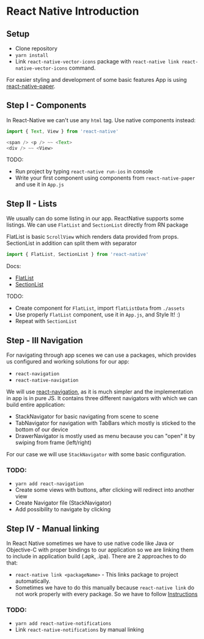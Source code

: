 # React Native Introduction

## Setup

* Clone repository
* `yarn install`
* Link `react-native-vector-icons` package with `react-native link react-native-vector-icons` command.

For easier styling and development of some basic features App is using
[react-native-paper](https://callstack.github.io/react-native-paper/).

## Step I - Components

In React-Native we can't use any `html` tag. Use native components instead:

```js
import { Text, View } from 'react-native'

<span /> <p /> ~~ <Text>
<div /> ~~ <View>
```

TODO:

* Run project by typing `react-native run-ios` in console
* Write your first component using components from `react-native-paper` and use it in `App.js`

## Step II - Lists

We usually can do some listing in our app. ReactNative supports some listings.
We can use `FlatList` and `SectionList` directly from RN package

FlatList is basic `ScrollView` which renders data provided from props.
SectionList in addition can split them with separator

```js
import { FlatList, SectionList } from 'react-native'
```

Docs:

* [FlatList](https://facebook.github.io/react-native/docs/flatlist.html)
* [SectionList](https://facebook.github.io/react-native/docs/sectionlist.html)

TODO:

* Create component for `FlatList`, import `flatListData` from `./assets`
* Use properly `FlatList` component, use it in `App.js`, and Style It! :)
* Repeat with `SectionList`

## Step - III Navigation

For navigating through app scenes we can use a packages,
which provides us configured and working solutions for our app:

* `react-navigation`
* `react-native-navigation`

We will use [react-navigation](https://reactnavigation.org/docs/getting-started.html),
as it is much simpler and the implementation in app is in pure JS.
It contains three different navigators with which we can build entire application:

* StackNavigator for basic navigating from scene to scene
* TabNavigator for navigation with TabBars which mostly is sticked to the bottom of our device
* DrawerNavigator is mostly used as menu because you can "open" it by swiping from frame (left/right)

For our case we will use `StackNavigator` with some basic configuration.

### TODO:

* `yarn add react-navigation`
* Create some views with buttons, after clicking will redirect into another view
* Create Navigator file (StackNavigator)
* Add possibility to navigate by clicking

## Step IV - Manual linking

In React Native sometimes we have to use native code like Java or Objective-C
with proper bindings to our application so we are linking them to include in application build (.apk, .ipa).
There are 2 approaches to do that:

* `react-native link <packageName>` - This links package to project automatically.
* Sometimes we have to do this manually because `react-native link` do not work properly with every package. So we have to follow [Instructions](https://facebook.github.io/react-native/docs/linking-libraries-ios.html#manual-linking)

### TODO:

* `yarn add react-native-notifications`
* Link `react-native-notifications` by manual linking
